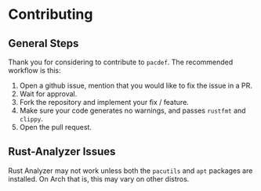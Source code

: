 # Contributing

## General Steps

Thank you for considering to contribute to `pacdef`. The recommended workflow is
this:

1. Open a github issue, mention that you would like to fix the issue in a PR.
2. Wait for approval.
3. Fork the repository and implement your fix / feature.
4. Make sure your code generates no warnings, and passes `rustfmt` and `clippy`.
5. Open the pull request.

## Rust-Analyzer Issues

Rust Analyzer may not work unless both the `pacutils` and `apt` packages are
installed. On Arch that is, this may vary on other distros.
